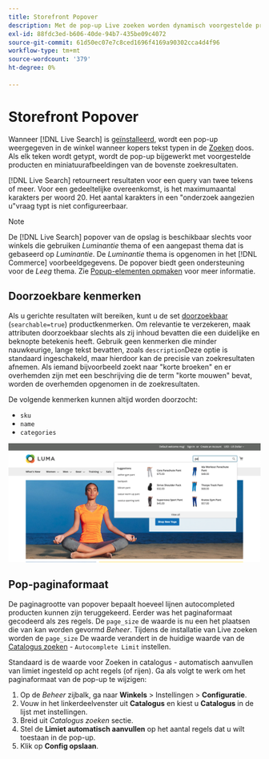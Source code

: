 ```yaml
---
title: Storefront Popover
description: Met de pop-up Live zoeken worden dynamisch voorgestelde producten en miniaturen geretourneerd.
exl-id: 88fdc3ed-b606-40de-94b7-435be09c4072
source-git-commit: 61d50ec07e7c8ced1696f4169a90302cca4d4f96
workflow-type: tm+mt
source-wordcount: '379'
ht-degree: 0%

---
```


# Storefront Popover

Wanneer [!DNL Live Search] is [geïnstalleerd](install.md), wordt een pop-up weergegeven in de winkel wanneer kopers tekst typen in de [Zoeken](https://docs.magento.com/user-guide/catalog/search-quick.html) doos. Als elk teken wordt getypt, wordt de pop-up bijgewerkt met voorgestelde producten en miniatuurafbeeldingen van de bovenste zoekresultaten.

[!DNL Live Search] retourneert resultaten voor een query van twee tekens of meer. Voor een gedeeltelijke overeenkomst, is het maximumaantal karakters per woord 20. Het aantal karakters in een &quot;onderzoek aangezien u&quot;vraag typt is niet configureerbaar.

>[!NOTE]
>
>De [!DNL Live Search] popover van de opslag is beschikbaar slechts voor winkels die gebruiken *Luminantie* thema of een aangepast thema dat is gebaseerd op *Luminantie*. De *Luminantie* thema is opgenomen in het [!DNL Commerce] voorbeeldgegevens. De popover biedt geen ondersteuning voor de *Leeg* thema. Zie [Popup-elementen opmaken](storefront-popover-styling.md) voor meer informatie.

## Doorzoekbare kenmerken

Als u gerichte resultaten wilt bereiken, kunt u de set [doorzoekbaar](https://docs.magento.com/user-guide/stores/attributes-product.html#storefront-properties) (`searchable=true`) productkenmerken. Om relevantie te verzekeren, maak attributen doorzoekbaar slechts als zij inhoud bevatten die een duidelijke en beknopte betekenis heeft. Gebruik geen kenmerken die minder nauwkeurige, lange tekst bevatten, zoals `description`Deze optie is standaard ingeschakeld, maar hierdoor kan de precisie van zoekresultaten afnemen. Als iemand bijvoorbeeld zoekt naar &quot;korte broeken&quot; en er overhemden zijn met een beschrijving die de term &quot;korte mouwen&quot; bevat, worden de overhemden opgenomen in de zoekresultaten.

De volgende kenmerken kunnen altijd worden doorzocht:

* `sku`
* `name`
* `categories`

![popup Live zoeken](assets/storefront-search-as-you-type.png)

## Pop-paginaformaat

De paginagrootte van popover bepaalt hoeveel lijnen autocompleted producten kunnen zijn teruggekeerd. Eerder was het paginaformaat gecodeerd als zes regels. De `page_size` de waarde is nu een het plaatsen die van kan worden gevormd *Beheer*. Tijdens de installatie van Live zoeken worden de `page_size` De waarde verandert in de huidige waarde van de [Catalogus zoeken](https://docs.magento.com/user-guide/configuration/catalog/catalog.html#catalog-search) - `Autocomplete Limit` instellen.

Standaard is de waarde voor Zoeken in catalogus - automatisch aanvullen van limiet ingesteld op acht regels (of rijen). Ga als volgt te werk om het paginaformaat van de pop-up te wijzigen:

1. Op de *Beheer* zijbalk, ga naar **Winkels** > Instellingen > **Configuratie**.
1. Vouw in het linkerdeelvenster uit **Catalogus** en kiest u **Catalogus** in de lijst met instellingen.
1. Breid uit *Catalogus zoeken* sectie.
1. Stel de **Limiet automatisch aanvullen** op het aantal regels dat u wilt toestaan in de pop-up.
1. Klik op **Config opslaan**.
